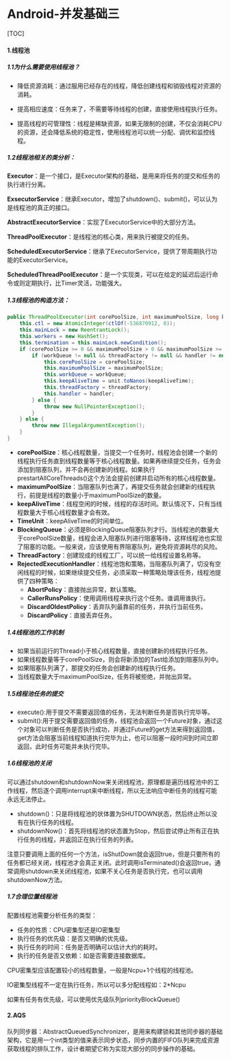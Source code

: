 # Android-并发基础三

[TOC]

#### 1.线程池

##### 1.1为什么需要使用线程池？

* 降低资源消耗：通过服用已经存在的线程，降低创建线程和销毁线程对资源的消耗。

* 提高相应速度：任务来了，不需要等待线程的创建，直接使用线程执行任务。

* 提高线程的可管理性：线程是稀缺资源，如果无限制的创建，不仅会消耗CPU的资源，还会降低系统的稳定性，使用线程池可以统一分配、调优和监控线程。

  

##### 1.2线程池相关的类分析：

**Executor**：是一个接口，是Executor架构的基础，是用来将任务的提交和任务的执行进行分离。

**ExsecutorService**：继承Executor，增加了shutdown()、submit()，可以认为是线程池的真正的接口。

**AbstractExecutorService**：实现了ExecutorService中的大部分方法。

**ThreadPoolExecutor**：是线程池的核心类，用来执行被提交的任务。

**ScheduledExecutorService**：继承了ExecutorService，提供了带周期执行功能的ExecutorService。

**ScheduledThreadPoolExecutor**：是一个实现类，可以在给定的延迟后运行命令或则定期执行，比Timer灵活，功能强大。



##### 1.3线程池的构造方法：

```java
public ThreadPoolExecutor(int corePoolSize, int maximumPoolSize, long keepAliveTime, TimeUnit unit, BlockingQueue<Runnable> workQueue, ThreadFactory threadFactory, RejectedExecutionHandler handler) {
    this.ctl = new AtomicInteger(ctlOf(-536870912, 0));
    this.mainLock = new ReentrantLock();
    this.workers = new HashSet();
    this.termination = this.mainLock.newCondition();
    if (corePoolSize >= 0 && maximumPoolSize > 0 && maximumPoolSize >= corePoolSize && keepAliveTime >= 0L) {
        if (workQueue != null && threadFactory != null && handler != null) {
            this.corePoolSize = corePoolSize;
            this.maximumPoolSize = maximumPoolSize;
            this.workQueue = workQueue;
            this.keepAliveTime = unit.toNanos(keepAliveTime);
            this.threadFactory = threadFactory;
            this.handler = handler;
        } else {
            throw new NullPointerException();
        }
    } else {
        throw new IllegalArgumentException();
    }
}
```

* **corePoolSize**：核心线程数量，当提交一个任务时，线程池会创建一个新的线程执行任务直到线程数量等于核心线程数量。如果再继续提交任务，任务会添加到阻塞队列，并不会再创建新的线程。如果执行prestartAllCoreThreads()这个方法会提前创建并启动所有的核心线程数量。
* **maximumPoolSize**：当阻塞队列也满了，再提交任务就会创建新的线程执行，前提是线程的数量小于maximumPoolSize的数量。
* **keepAliveTime**：线程空闲的时候，线程的存活时间。默认情况下，只有当线程数量大于核心线程数量才会有效。
* **TimeUnit**：keepAliveTime的时间单位。
* **BlockingQueue<Runnable>**：必须是BlockingQueue阻塞队列才行。当线程池的数量大于corePoolSize数量，线程会进入阻塞队列进行阻塞等待，这样线程池也实现了阻塞的功能。一般来说，应该使用有界阻塞队列，避免将资源耗尽的风险。
* **ThreadFactory**：创建现成的线程工厂，可以统一给线程设置名称等。
* **RejectedExecutionHandler**：线程池饱和策略，当阻塞队列满了，切没有空闲线程的时候，如果继续提交任务，必须采取一种策略处理该任务，线程池提供了四种策略：
  * **AbortPolicy**：直接抛出异常，默认策略。
  * **CallerRunsPolicy**：使用调用线程来执行这个任务。谁调用谁执行。
  * **DiscardOldestPolicy**：丢弃队列最靠前的任务，并执行当前任务。
  * **DiscardPolicy**：直接丢弃任务。



##### 1.4线程池的工作机制

* 如果当前运行的Thread小于核心线程数量，直接创建新的线程执行任务。
* 如果线程数量等于corePoolSize，则会将新添加的Tast给添加到阻塞队列中。
* 如果阻塞队列满了，那提交的任务会创建新的线程执行任务。
* 当线程数量大于maximumPoolSize，任务将被拒绝，并抛出异常。



##### 1.5线程池任务的提交

* execute():用于提交不需要返回值的任务，无法判断任务是否执行完毕等。
* submit():用于提交需要返回值的任务，线程池会返回一个Future对象，通过这个对象可以判断任务是否执行成功，并通过Future的get方法来得到返回值，get方法会阻塞当前线程知道执行完毕为止，也可以阻塞一段时间到时间立即返回，此时任务可能并未执行完毕。



##### 1.6线程池的关闭

可以通过shutdown和shutdownNow来关闭线程池，原理都是遍历线程池中的工作线程，然后逐个调用interrupt来中断线程，所以无法响应中断任务的线程可能永远无法停止。

* shutdown()：只是将线程池的状体置为SHUTDOWN状态，然后终止所以没有在执行任务的线程。
* shutdownNow()：首先将线程池的状态置为Stop，然后尝试停止所有正在执行任务的线程，并返回正在执行任务的列表。

注意只要调用上面的任何一个方法，isShutDown就会返回true，但是只要所有的任务都已经关闭，线程池才会真正关闭。此时调用isTerminated()会返回true，通常调用shutdown来关闭线程池，如果不关心任务是否执行完，也可以调用shutdownNow方法。



##### 1.7合理位置线程池

配置线程池需要分析任务的类型：

* 任务的性质：CPU密集型还是IO密集型
* 执行任务的优先级：是否又明确的优先级。
* 执行任务的时间：任务是否明确可以估计大约的耗时。
* 执行的任务是否又依赖：如是否需要连接数据库。

CPU密集型应该配置较小的线程数量，一般是Ncpu+1个线程的线程池。

IO密集型线程不一定在执行任务，所以可以多分配线程如：2*Ncpu

如果有任务有优先级，可以使用优先级队列priorityBlockQueue()



#### 2.AQS

队列同步器：AbstractQueuedSynchronizer，是用来构建锁和其他同步器的基础架构，它是用一个int类型的值来表示同步状态，同步内置的FIFO队列来完成资源获取线程的排队工作，设计者期望它称为实现大部分的同步操作的基础。

























